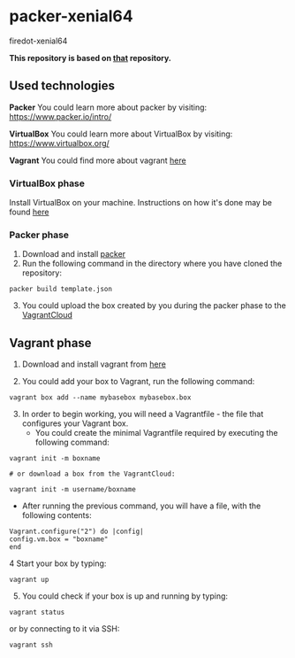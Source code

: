 # packer-xenial64
firedot-xenial64

**This repository is based on [that](https://github.com/nabels-coolblue/packer-xenial64) repository.**

## Used technologies

**Packer** 
You could learn more about packer by visiting: https://www.packer.io/intro/

**VirtualBox** 
You could learn more about VirtualBox by visiting: https://www.virtualbox.org/

**Vagrant**
You could find more about vagrant [here](https://www.vagrantup.com/intro/index.html) 


### VirtualBox phase
Install VirtualBox on your machine. 
Instructions on how it's done may be found [here](https://www.virtualbox.org/manual/ch02.html)

### Packer phase
1. Download and install [packer](https://www.packer.io/downloads.html) 
2. Run the following command in the directory where you have cloned the repository:

````
packer build template.json
````
3. You could upload the box created by you during the packer phase to the [VagrantCloud](https://app.vagrantup.com/boxes/search) 

## Vagrant phase

1. Download and install vagrant from [here](https://www.vagrantup.com/downloads.html)

2. You could add your box to Vagrant, run the following command: 

````
vagrant box add --name mybasebox mybasebox.box
````
3. In order to begin working, you will need a Vagrantfile - the file that configures your Vagrant box. 
   * You could create the minimal Vagrantfile required by executing the following command:
  ````
  vagrant init -m boxname
  
  # or download a box from the VagrantCloud:
  
  vagrant init -m username/boxname  

  `````
   * After running the previous command, you will have a file, with the following contents: 
    
  ````
  Vagrant.configure("2") do |config|
  config.vm.box = "boxname"
end
  ````
4 Start your box by typing:
  ````
  vagrant up
  ````
5. You could check if your box is up and running by typing:
  ````
  vagrant status
  ````
  or by connecting to it via SSH: 
  ````
  vagrant ssh
  ````

